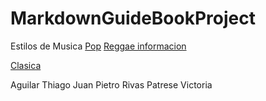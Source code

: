 # MarkdownGuideBookProject
Estilos de Musica 
[Pop](pop.md)
[Reggae informacion](reggaeinformación.md)

[Clasica](Musica_Clasica.md)

Aguilar Thiago
Juan Pietro
Rivas Patrese Victoria
